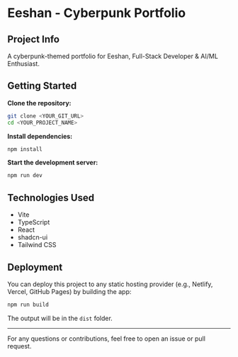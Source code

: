 # Eeshan - Cyberpunk Portfolio

## Project Info

A cyberpunk-themed portfolio for Eeshan, Full-Stack Developer & AI/ML Enthusiast.

## Getting Started

**Clone the repository:**
```sh
git clone <YOUR_GIT_URL>
cd <YOUR_PROJECT_NAME>
```

**Install dependencies:**
```sh
npm install
```

**Start the development server:**
```sh
npm run dev
```

## Technologies Used
- Vite
- TypeScript
- React
- shadcn-ui
- Tailwind CSS

## Deployment
You can deploy this project to any static hosting provider (e.g., Netlify, Vercel, GitHub Pages) by building the app:
```sh
npm run build
```
The output will be in the `dist` folder.

---

For any questions or contributions, feel free to open an issue or pull request.
